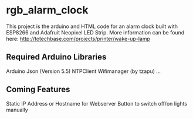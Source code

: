 # rgb_alarm_clock

This project is the arduino and HTML code for an alarm clock built with ESP8266 and Adafruit Neopixel LED Strip. 
More information can be found here: http://totechbase.com/projects/printer/wake-up-lamp

## Required Arduino Libraries
Arduino Json (Version 5.5)
NTPClient
Wifimanager (by tzapu)
...

## Coming Features
Static IP Address or Hostname for Webserver
Button to switch off/on lights manually


